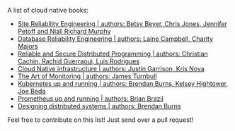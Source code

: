 A list of cloud native books:

* [Site Reliability Engineering | authors: Betsy Beyer, Chris Jones, Jennifer Petoff and Niall Richard Murphy](https://landing.google.com/sre/book.html)
* [Database Reliability Engineering | authors: Laine Campbell, Charity Majors](http://shop.oreilly.com/product/0636920039761.do)
* [Reliable and Secure Distributed Programming | authors:  Christian Cachin, Rachid Guerraoui, Luis Rodrigues](https://www.amazon.it/Introduction-Reliable-Secure-Distributed-Programming/dp/3642152597/ref=mt_hardcover?_encoding=UTF8&me=)
* [Cloud Native infrastructure | authors: Justin Garrison, Kris Nova](http://shop.oreilly.com/product/0636920075837.do)
* [The Art of Monitoring | authors: James Turnbull](https://artofmonitoring.com/)
* [Kubernetes up and running | authors: Brendan Burns, Kelsey Hightower, Joe Beda](http://shop.oreilly.com/product/0636920043874.do)
* [Prometheus up and running | authors: Brian Brazil](http://shop.oreilly.com/product/0636920147343.do)
* [Designing distributed systems | authors: Brendan Burns](http://shop.oreilly.com/product/0636920072768.do)

Feel free to contribute on this list! Just send over a pull request!
